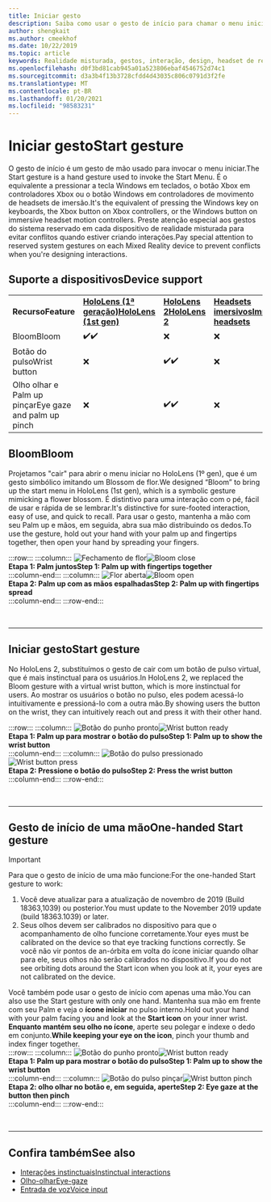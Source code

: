 ```yaml
---
title: Iniciar gesto
description: Saiba como usar o gesto de início para chamar o menu iniciar no HoloLens e nos headsets de imersão de realidade mista do Windows.
author: shengkait
ms.author: cmeekhof
ms.date: 10/22/2019
ms.topic: article
keywords: Realidade misturada, gestos, interação, design, headset de realidade misturada, headset de realidade mista do Windows, headset da realidade virtual, HoloLens, MRTK, kit de ferramentas da realidade misturada, flor
ms.openlocfilehash: d0f3bd81cab945a01a523806ebaf4546752d74c1
ms.sourcegitcommit: d3a3b4f13b3728cfdd4d43035c806c0791d3f2fe
ms.translationtype: MT
ms.contentlocale: pt-BR
ms.lasthandoff: 01/20/2021
ms.locfileid: "98583231"
---
```

# <a name="start-gesture"></a><span data-ttu-id="4d0e3-104">Iniciar gesto</span><span class="sxs-lookup"><span data-stu-id="4d0e3-104">Start gesture</span></span>

<span data-ttu-id="4d0e3-105">O gesto de início é um gesto de mão usado para invocar o menu iniciar.</span><span class="sxs-lookup"><span data-stu-id="4d0e3-105">The Start gesture is a hand gesture used to invoke the Start Menu.</span></span> <span data-ttu-id="4d0e3-106">É o equivalente a pressionar a tecla Windows em teclados, o botão Xbox em controladores Xbox ou o botão Windows em controladores de movimento de headsets de imersão.</span><span class="sxs-lookup"><span data-stu-id="4d0e3-106">It's the equivalent of pressing the Windows key on keyboards, the Xbox button on Xbox controllers, or the Windows button on immersive headset motion controllers.</span></span> <span data-ttu-id="4d0e3-107">Preste atenção especial aos gestos do sistema reservado em cada dispositivo de realidade misturada para evitar conflitos quando estiver criando interações.</span><span class="sxs-lookup"><span data-stu-id="4d0e3-107">Pay special attention to reserved system gestures on each Mixed Reality device to prevent conflicts when you're designing interactions.</span></span>

## <a name="device-support"></a><span data-ttu-id="4d0e3-108">Suporte a dispositivos</span><span class="sxs-lookup"><span data-stu-id="4d0e3-108">Device support</span></span>

<table>
    <colgroup>
    <col width="25%" />
    <col width="25%" />
    <col width="25%" />
    <col width="25%" />
    </colgroup>
    <tr>
        <td><span data-ttu-id="4d0e3-109"><strong>Recurso</strong></span><span class="sxs-lookup"><span data-stu-id="4d0e3-109"><strong>Feature</strong></span></span></td>
        <td><span data-ttu-id="4d0e3-110"><a href="/hololens/hololens1-hardware"><strong>HoloLens (1ª geração)</strong></a></span><span class="sxs-lookup"><span data-stu-id="4d0e3-110"><a href="/hololens/hololens1-hardware"><strong>HoloLens (1st gen)</strong></a></span></span></td>
        <td><span data-ttu-id="4d0e3-111"><a href="https://docs.microsoft.com/hololens/hololens2-hardware"><strong>HoloLens 2</strong></span><span class="sxs-lookup"><span data-stu-id="4d0e3-111"><a href="https://docs.microsoft.com/hololens/hololens2-hardware"><strong>HoloLens 2</strong></span></span></td>
        <td><span data-ttu-id="4d0e3-112"><a href="../discover/immersive-headset-hardware-details.md"><strong>Headsets imersivos</strong></a></span><span class="sxs-lookup"><span data-stu-id="4d0e3-112"><a href="../discover/immersive-headset-hardware-details.md"><strong>Immersive headsets</strong></a></span></span></td>
    </tr>
     <tr>
        <td><span data-ttu-id="4d0e3-113">Bloom</span><span class="sxs-lookup"><span data-stu-id="4d0e3-113">Bloom</span></span></td>
        <td><span data-ttu-id="4d0e3-114">✔️</span><span class="sxs-lookup"><span data-stu-id="4d0e3-114">✔️</span></span></td>
        <td>❌</td>
        <td>❌</td>
    </tr>
     <tr>
        <td><span data-ttu-id="4d0e3-115">Botão do pulso</span><span class="sxs-lookup"><span data-stu-id="4d0e3-115">Wrist button</span></span></td>
        <td>❌</td>
        <td><span data-ttu-id="4d0e3-116">✔️</span><span class="sxs-lookup"><span data-stu-id="4d0e3-116">✔️</span></span></td>
        <td>❌</td>
    </tr>
    <tr>
        <td><span data-ttu-id="4d0e3-117">Olho olhar e Palm up pinçar</span><span class="sxs-lookup"><span data-stu-id="4d0e3-117">Eye gaze and palm up pinch</span></span></td>
        <td>❌</td>
        <td><span data-ttu-id="4d0e3-118">✔️</span><span class="sxs-lookup"><span data-stu-id="4d0e3-118">✔️</span></span></td>
        <td>❌</td>
    </tr>
</table>

## <a name="bloom"></a><span data-ttu-id="4d0e3-119">Bloom</span><span class="sxs-lookup"><span data-stu-id="4d0e3-119">Bloom</span></span>

<span data-ttu-id="4d0e3-120">Projetamos "cair" para abrir o menu iniciar no HoloLens (1º gen), que é um gesto simbólico imitando um Blossom de flor.</span><span class="sxs-lookup"><span data-stu-id="4d0e3-120">We designed “Bloom” to bring up the start menu in HoloLens (1st gen), which is a symbolic gesture mimicking a flower blossom.</span></span> <span data-ttu-id="4d0e3-121">É distintivo para uma interação com o pé, fácil de usar e rápida de se lembrar.</span><span class="sxs-lookup"><span data-stu-id="4d0e3-121">It's distinctive for sure-footed interaction, easy of use, and quick to recall.</span></span> <span data-ttu-id="4d0e3-122">Para usar o gesto, mantenha a mão com seu Palm up e mãos, em seguida, abra sua mão distribuindo os dedos.</span><span class="sxs-lookup"><span data-stu-id="4d0e3-122">To use the gesture, hold out your hand with your palm up and fingertips together, then open your hand by spreading your fingers.</span></span>

:::row:::
    :::column:::
        <span data-ttu-id="4d0e3-123">![Fechamento de flor](images/bloom-close.png)</span><span class="sxs-lookup"><span data-stu-id="4d0e3-123">![Bloom close](images/bloom-close.png)</span></span><br>
        <span data-ttu-id="4d0e3-124">**Etapa 1: Palm juntos**</span><span class="sxs-lookup"><span data-stu-id="4d0e3-124">**Step 1: Palm up with fingertips together**</span></span><br>
    :::column-end:::
    :::column:::
        <span data-ttu-id="4d0e3-125">![Flor aberta](images/bloom-open.png)</span><span class="sxs-lookup"><span data-stu-id="4d0e3-125">![Bloom open](images/bloom-open.png)</span></span><br>
        <span data-ttu-id="4d0e3-126">**Etapa 2: Palm up com as mãos espalhadas**</span><span class="sxs-lookup"><span data-stu-id="4d0e3-126">**Step 2: Palm up with fingertips spread**</span></span><br>
    :::column-end:::
:::row-end:::

<br>

---

## <a name="start-gesture"></a><span data-ttu-id="4d0e3-127">Iniciar gesto</span><span class="sxs-lookup"><span data-stu-id="4d0e3-127">Start gesture</span></span>

<span data-ttu-id="4d0e3-128">No HoloLens 2, substituímos o gesto de cair com um botão de pulso virtual, que é mais instinctual para os usuários.</span><span class="sxs-lookup"><span data-stu-id="4d0e3-128">In HoloLens 2, we replaced the Bloom gesture with a virtual wrist button, which is more instinctual for users.</span></span> <span data-ttu-id="4d0e3-129">Ao mostrar os usuários o botão no pulso, eles podem acessá-lo intuitivamente e pressioná-lo com a outra mão.</span><span class="sxs-lookup"><span data-stu-id="4d0e3-129">By showing users the button on the wrist, they can intuitively reach out and press it with their other hand.</span></span>

:::row:::
    :::column:::
        <span data-ttu-id="4d0e3-130">![Botão do punho pronto](images/wrist-button-ready.png)</span><span class="sxs-lookup"><span data-stu-id="4d0e3-130">![Wrist button ready](images/wrist-button-ready.png)</span></span><br>
        <span data-ttu-id="4d0e3-131">**Etapa 1: Palm up para mostrar o botão do pulso**</span><span class="sxs-lookup"><span data-stu-id="4d0e3-131">**Step 1: Palm up to show the wrist button**</span></span><br>
    :::column-end:::
    :::column:::
        <span data-ttu-id="4d0e3-132">![Botão do pulso pressionado](images/wrist-button-press.png)</span><span class="sxs-lookup"><span data-stu-id="4d0e3-132">![Wrist button press](images/wrist-button-press.png)</span></span><br>
        <span data-ttu-id="4d0e3-133">**Etapa 2: Pressione o botão do pulso**</span><span class="sxs-lookup"><span data-stu-id="4d0e3-133">**Step 2: Press the wrist button**</span></span><br>
    :::column-end:::
:::row-end:::

<br>

---

## <a name="one-handed-start-gesture"></a><span data-ttu-id="4d0e3-134">Gesto de início de uma mão</span><span class="sxs-lookup"><span data-stu-id="4d0e3-134">One-handed Start gesture</span></span>

> [!IMPORTANT]
> <span data-ttu-id="4d0e3-135">Para que o gesto de início de uma mão funcione:</span><span class="sxs-lookup"><span data-stu-id="4d0e3-135">For the one-handed Start gesture to work:</span></span>
>
> 1. <span data-ttu-id="4d0e3-136">Você deve atualizar para a atualização de novembro de 2019 (Build 18363,1039) ou posterior.</span><span class="sxs-lookup"><span data-stu-id="4d0e3-136">You must update to the November 2019 update (build 18363.1039) or later.</span></span>
> 1. <span data-ttu-id="4d0e3-137">Seus olhos devem ser calibrados no dispositivo para que o acompanhamento de olho funcione corretamente.</span><span class="sxs-lookup"><span data-stu-id="4d0e3-137">Your eyes must be calibrated on the device so that eye tracking functions correctly.</span></span> <span data-ttu-id="4d0e3-138">Se você não vir pontos de an-órbita em volta do ícone iniciar quando olhar para ele, seus olhos não serão calibrados no dispositivo.</span><span class="sxs-lookup"><span data-stu-id="4d0e3-138">If you do not see orbiting dots around the Start icon when you look at it, your eyes are not calibrated on the device.</span></span>

<span data-ttu-id="4d0e3-139">Você também pode usar o gesto de início com apenas uma mão.</span><span class="sxs-lookup"><span data-stu-id="4d0e3-139">You can also use the Start gesture with only one hand.</span></span> <span data-ttu-id="4d0e3-140">Mantenha sua mão em frente com seu Palm e veja o **ícone iniciar** no pulso interno.</span><span class="sxs-lookup"><span data-stu-id="4d0e3-140">Hold out your hand with your palm facing you and look at the **Start icon** on your inner wrist.</span></span> <span data-ttu-id="4d0e3-141">**Enquanto mantém seu olho no ícone**, aperte seu polegar e indexe o dedo em conjunto.</span><span class="sxs-lookup"><span data-stu-id="4d0e3-141">**While keeping your eye on the icon**, pinch your thumb and index finger together.</span></span><br>
:::row:::
    :::column:::
        <span data-ttu-id="4d0e3-142">![Botão do punho pronto](images/wrist-button-ready.png)</span><span class="sxs-lookup"><span data-stu-id="4d0e3-142">![Wrist button ready](images/wrist-button-ready.png)</span></span><br>
        <span data-ttu-id="4d0e3-143">**Etapa 1: Palm up para mostrar o botão do pulso**</span><span class="sxs-lookup"><span data-stu-id="4d0e3-143">**Step 1: Palm up to show the wrist button**</span></span><br>
    :::column-end:::
    :::column:::
        <span data-ttu-id="4d0e3-144">![Botão do pulso pinçar](images/wrist-button-pinch.png)</span><span class="sxs-lookup"><span data-stu-id="4d0e3-144">![Wrist button pinch](images/wrist-button-pinch.png)</span></span><br>
        <span data-ttu-id="4d0e3-145">**Etapa 2: olho olhar no botão e, em seguida, aperte**</span><span class="sxs-lookup"><span data-stu-id="4d0e3-145">**Step 2: Eye gaze at the button then pinch**</span></span><br>
    :::column-end:::
:::row-end:::

<br>

---

## <a name="see-also"></a><span data-ttu-id="4d0e3-146">Confira também</span><span class="sxs-lookup"><span data-stu-id="4d0e3-146">See also</span></span>

* [<span data-ttu-id="4d0e3-147">Interações instinctuais</span><span class="sxs-lookup"><span data-stu-id="4d0e3-147">Instinctual interactions</span></span>](interaction-fundamentals.md)
* [<span data-ttu-id="4d0e3-148">Olho-olhar</span><span class="sxs-lookup"><span data-stu-id="4d0e3-148">Eye-gaze</span></span>](eye-tracking.md)
* [<span data-ttu-id="4d0e3-149">Entrada de voz</span><span class="sxs-lookup"><span data-stu-id="4d0e3-149">Voice input</span></span>](voice-input.md)